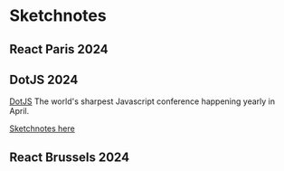 # Sketchnotes

## React Paris 2024

## DotJS 2024

[DotJS](https://www.dotjs.io/) The world's sharpest Javascript conference happening yearly in April.

[Sketchnotes here](./dotJS%202024/)

## React Brussels 2024

